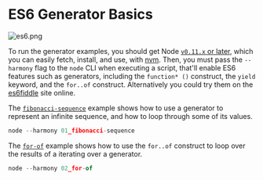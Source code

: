 # ES6 Generator Basics

![es6.png][5]

To run the generator examples, you should get Node [`v0.11.x` or later][4], which you can easily fetch, install, and use, with [nvm][1]. Then, you must pass the `--harmony` flag to the `node` CLI when executing a script, that'll enable ES6 features such as generators, including the `function* ()` construct, the `yield` keyword, and the `for..of` construct. Alternatively you could try them on the [es6fiddle][6] site online.

The [`fibonacci-sequence`][2] example shows how to use a generator to represent an infinite sequence, and how to loop through some of its values.

```js
node --harmony 01_fibonacci-sequence
```

The [`for-of`][3] example shows how to use the `for..of` construct to loop over the results of a iterating over a generator.

```js
node --harmony 02_for-of
```

[1]: https://github.com/creationix/nvm
[2]: https://github.com/bevacqua/buildfirst/tree/master/ch06/12_generator-basics/01_fibonacci-sequence.js
[3]: https://github.com/bevacqua/buildfirst/tree/master/ch06/12_generator-basics/02_for-of.js
[4]: http://nodejs.org/dist
[5]: https://raw.github.com/bevacqua/buildfirst/master/images/es6.png
[6]: http://es6fiddle.com
